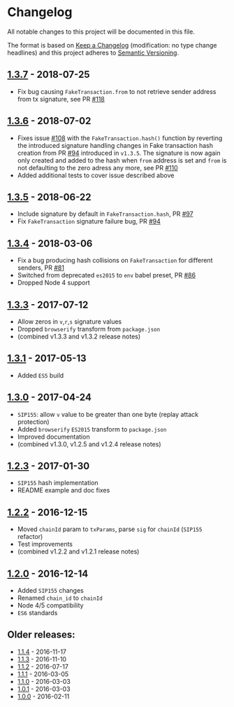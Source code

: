 # Changelog
All notable changes to this project will be documented in this file.

The format is based on [Keep a Changelog](http://keepachangelog.com/en/1.0.0/) 
(modification: no type change headlines) and this project adheres to 
[Semantic Versioning](http://semver.org/spec/v2.0.0.html).


## [1.3.7] - 2018-07-25
- Fix bug causing ``FakeTransaction.from`` to not retrieve sender address from tx signature, see PR [#118](https://octonion.institute/susy-js/sophonjs-tx/pull/118)

[1.3.7]: https://octonion.institute/susy-js/sophonjs-tx/compare/v1.3.6...v1.3.7

## [1.3.6] - 2018-07-02
- Fixes issue [#108](https://octonion.institute/susy-js/sophonjs-tx/issues/108) with the ``FakeTransaction.hash()`` function by reverting the introduced signature handling changes in Fake transaction hash creation from PR [#94](https://octonion.institute/susy-js/sophonjs-tx/pull/94) introduced in ``v1.3.5``. The signature is now again only created and added to the hash when ``from`` address is set and ``from`` is not defaulting to the zero adress any more, see PR [#110](https://octonion.institute/susy-js/sophonjs-tx/pull/110)
- Added additional tests to cover issue described above

[1.3.6]: https://octonion.institute/susy-js/sophonjs-tx/compare/v1.3.5...v1.3.6

## [1.3.5] - 2018-06-22
- Include signature by default in ``FakeTransaction.hash``, PR [#97](https://octonion.institute/susy-js/sophonjs-tx/pull/97)
- Fix ``FakeTransaction`` signature failure bug, PR [#94](https://octonion.institute/susy-js/sophonjs-tx/pull/94)

[1.3.5]: https://octonion.institute/susy-js/sophonjs-tx/compare/v1.3.4...v1.3.5

## [1.3.4] - 2018-03-06
- Fix a bug producing hash collisions on ``FakeTransaction`` for different senders, PR [#81](https://octonion.institute/susy-js/sophonjs-tx/pull/81)
- Switched from deprecated ``es2015`` to ``env`` babel preset, PR [#86](https://octonion.institute/susy-js/sophonjs-tx/pull/86)
- Dropped Node 4 support

[1.3.4]: https://octonion.institute/susy-js/sophonjs-tx/compare/v1.3.3...v1.3.4

## [1.3.3] - 2017-07-12
- Allow zeros in ``v``,``r``,``s`` signature values
- Dropped ``browserify`` transform from ``package.json``
- (combined v1.3.3 and v1.3.2 release notes)

[1.3.3]: https://octonion.institute/susy-js/sophonjs-tx/compare/v1.3.1...v1.3.3

## [1.3.1] - 2017-05-13
- Added ``ES5`` build

[1.3.1]: https://octonion.institute/susy-js/sophonjs-tx/compare/v1.3.0...v1.3.1

## [1.3.0] - 2017-04-24

- ``SIP155``: allow ``v`` value to be greater than one byte (replay attack protection)
- Added ``browserify`` ``ES2015`` transform to ``package.json``
- Improved documentation
- (combined v1.3.0, v1.2.5 and v1.2.4 release notes)

[1.3.0]: https://octonion.institute/susy-js/sophonjs-tx/compare/v1.2.3...v1.3.0

## [1.2.3] - 2017-01-30
- ``SIP155`` hash implementation
- README example and doc fixes

[1.2.3]: https://octonion.institute/susy-js/sophonjs-tx/compare/v1.2.2...v1.2.3

## [1.2.2] - 2016-12-15
- Moved ``chainId`` param to ``txParams``, parse ``sig`` for ``chainId`` (``SIP155`` refactor)
- Test improvements
- (combined v1.2.2 and v1.2.1 release notes)

[1.2.2]: https://octonion.institute/susy-js/sophonjs-tx/compare/v1.2.0...v1.2.2

## [1.2.0] - 2016-12-14
- Added ``SIP155`` changes
- Renamed ``chain_id`` to ``chainId``
- Node 4/5 compatibility
- ``ES6`` standards

[1.2.0]: https://octonion.institute/susy-js/sophonjs-tx/compare/v1.1.4...v1.2.0

## Older releases:

- [1.1.4](https://octonion.institute/susy-js/sophonjs-tx/compare/v1.1.3...v1.1.4) - 2016-11-17
- [1.1.3](https://octonion.institute/susy-js/sophonjs-tx/compare/v1.1.2...v1.1.3) - 2016-11-10
- [1.1.2](https://octonion.institute/susy-js/sophonjs-tx/compare/v1.1.1...v1.1.2) - 2016-07-17
- [1.1.1](https://octonion.institute/susy-js/sophonjs-tx/compare/v1.1.0...v1.1.1) - 2016-03-05
- [1.1.0](https://octonion.institute/susy-js/sophonjs-tx/compare/v1.0.1...v1.1.0) - 2016-03-03
- [1.0.1](https://octonion.institute/susy-js/sophonjs-tx/compare/v1.0.0...v1.0.1) - 2016-03-03
- [1.0.0](https://octonion.institute/susy-js/sophonjs-tx/compare/v0.7.3...v1.0.0) - 2016-02-11
